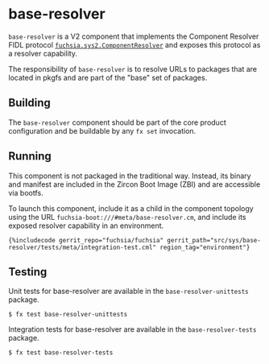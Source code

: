 # base-resolver

`base-resolver` is a V2 component that implements the Component Resolver FIDL protocol
[`fuchsia.sys2.ComponentResolver`] and exposes this protocol as a resolver capability.

The responsibility of `base-resolver` is to resolve URLs to packages that are located
in pkgfs and are part of the "base" set of packages.

## Building

The `base-resolver` component should be part of the core product configuration and be
buildable by any `fx set` invocation.

## Running

This component is not packaged in the traditional way. Instead, its binary and manifest are
included in the Zircon Boot Image (ZBI) and are accessible via bootfs.

To launch this component, include it as a child in the component topology using the URL
`fuchsia-boot:///#meta/base-resolver.cm`, and include its exposed resolver capability
in an environment.

```json5
{%includecode gerrit_repo="fuchsia/fuchsia" gerrit_path="src/sys/base-resolver/tests/meta/integration-test.cml" region_tag="environment"}
```

## Testing

Unit tests for base-resolver are available in the `base-resolver-unittests`
package.

```
$ fx test base-resolver-unittests
```

Integration tests for base-resolver are available in the `base-resolver-tests`
package.

```
$ fx test base-resolver-tests
```

[`fuchsia.sys2.ComponentResolver`]: ../../../sdk/fidl/fuchsia.sys2/runtime/component_resolver.fidl
